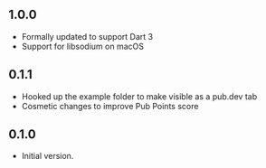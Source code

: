 ## 1.0.0

- Formally updated to support Dart 3
- Support for libsodium on macOS

## 0.1.1

- Hooked up the example folder to make visible as a pub.dev tab
- Cosmetic changes to improve Pub Points score

## 0.1.0

- Initial version.

